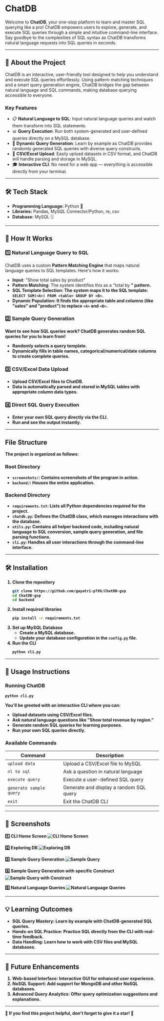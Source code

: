 # ChatDB 

Welcome to **ChatDB**, your one-stop platform to learn and master SQL querying like a pro! ChatDB empowers users to explore, generate, and execute SQL queries through a simple and intuitive command-line interface. Say goodbye to the complexities of SQL syntax as ChatDB transforms natural language requests into SQL queries in seconds.

---

## 🚀 **About the Project**
ChatDB is an interactive, user-friendly tool designed to help you understand and execute SQL queries effortlessly. Using pattern-matching techniques and a smart query generation engine, ChatDB bridges the gap between natural language and SQL commands, making database querying accessible to everyone.

### **Key Features**
- 📋 **Natural Language to SQL**: Input natural language queries and watch them transform into SQL statements.
- 📊 **Query Execution**: Run both system-generated and user-defined queries directly on a MySQL database.
- 🔄 **Dynamic Query Generation**: Learn by example as ChatDB provides randomly generated SQL queries with diverse query constructs.
- 📂 **CSV/Excel Upload**: Easily upload datasets in CSV format, and ChatDB will handle parsing and storage in MySQL.
- 🎓 **Interactive CLI**: No need for a web app — everything is accessible directly from your terminal.

---

## 🛠️ **Tech Stack**
- **Programming Language:** Python 🐍
- **Libraries:** Pandas, MySQL Connector/Python, re, csv
- **Database:** MySQL 🗄️

---

## 📜 **How It Works**

### **1️⃣ Natural Language Query to SQL**
ChatDB uses a custom **Pattern Matching Engine** that maps natural language queries to SQL templates. Here's how it works:
- **Input**: "Show total sales by product"
- **Pattern Matching**: The system identifies this as a "total <A> by <B>" pattern.
- **SQL Template Selection**: The system maps it to the SQL template: `SELECT SUM(<A>) FROM <table> GROUP BY <B>`.
- **Dynamic Population**: It finds the appropriate table and columns (like "sales" and "product") to replace `<A>` and `<B>`.

### **2️⃣ Sample Query Generation**
Want to see how SQL queries work? ChatDB generates random SQL queries for you to learn from!
- Randomly selects a query template.
- Dynamically fills in table names, categorical/numerical/date columns to create complete queries.

### **3️⃣ CSV/Excel Data Upload**
- Upload CSV/Excel files to ChatDB.
- Data is automatically parsed and stored in MySQL tables with appropriate column data types.

### **4️⃣ Direct SQL Query Execution**
- Enter your own SQL query directly via the CLI.
- Run and see the output instantly.

---

## File Structure

The project is organized as follows:

### Root Directory
- `screenshots/`: Contains screenshots of the program in action.
- `backend/`: Houses the entire application.

### Backend Directory
- `requirements.txt`: Lists all Python dependencies required for the project.
- `chatdb.py`: Defines the ChatDB class, which manages interactions with the database.
- `utils.py`: Contains all helper backend code, including natural language to SQL conversion, sample query generation, and file parsing functions.
- `cli.py`: Handles all user interactions through the command-line interface.

---

## 🛠️ **Installation**
1. **Clone the repository**
   ```bash
   git clone https://github.com/gayatri-p786/ChatDB-gvp
   cd ChatDB-gvp
   cd backend
   ```
2. **Install required libraries**
   ```bash
   pip install -r requirements.txt
   ```
3. **Set up MySQL Database**
   - Create a MySQL database.
   - Update your database configuration in the `config.py` file.
4. **Run the CLI**
   ```bash
   python cli.py
   ```

---

## 📘 **Usage Instructions**

### **Running ChatDB**
```bash
python cli.py
```
You'll be greeted with an interactive CLI where you can:
- **Upload datasets** using CSV/Excel files.
- **Ask natural language questions** like "Show total revenue by region."
- **Generate random SQL queries** for learning purposes.
- **Run your own SQL queries** directly.

### **Available Commands**
| **Command**                     | **Description**                            |
|---------------------------------|--------------------------------------------|
| `upload data`                   | Upload a CSV/Excel file to MySQL           |
| `nl to sql`                     | Ask a question in natural language         |
| `execute query`                 | Execute a user-defined SQL query           |
| `generate sample query`         | Generate and display a random SQL query    |
| `exit`                          | Exit the ChatDB CLI                        |

---

## 📸 **Screenshots**

**1️⃣ CLI Home Screen**
![CLI Home Screen](screenshots/start.png)

**2️⃣ Exploring DB**
![Exploring DB](screenshots/explore.png)

**3️⃣ Sample Query Generation**
![Sample Query](screenshots/sample.png)

**4️⃣ Sample Query Generation with specific Construct**
![Sample Query with Construct](screenshots/construct.png)

**5️⃣ Natural Language Queries**
![Natural Language Queries](screenshots/nl_sql.png)

---

## 💡 **Learning Outcomes**
- **SQL Query Mastery**: Learn by example with ChatDB-generated SQL queries.
- **Hands-on SQL Practice**: Practice SQL directly from the CLI with real-time feedback.
- **Data Handling**: Learn how to work with CSV files and MySQL databases.

---

## 🌟 **Future Enhancements**
1. **Web-based Interface**: Interactive GUI for enhanced user experience.
2. **NoSQL Support**: Add support for MongoDB and other NoSQL databases.
3. **Advanced Query Analytics**: Offer query optimization suggestions and explanations.

---

🌟 **If you find this project helpful, don't forget to give it a star!** 🌟
